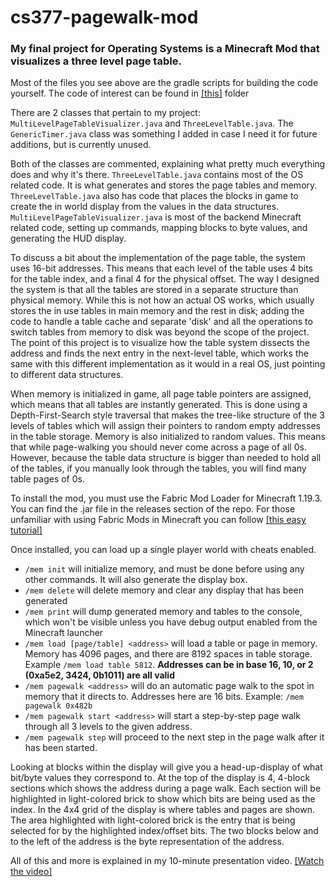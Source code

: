 # cs377-pagewalk-mod
### My final project for Operating Systems is a Minecraft Mod that visualizes a three level page table.

Most of the files you see above are the gradle scripts for building the code yourself.
The code of interest can be found in [[this]](https://github.com/borisshoes/cs377-pagewalk-mod/tree/main/src/main/java/net/borisshoes/multilevelpagetablevisualizer) folder

There are 2 classes that pertain to my project: `MultiLevelPageTableVisualizer.java` and `ThreeLevelTable.java`.
The `GenericTimer.java` class was something I added in case I need it for future additions, but is currently unused.

Both of the classes are commented, explaining what pretty much everything does and why it's there.
`ThreeLevelTable.java` contains most of the OS related code. It is what generates and stores the page tables and memory.
`ThreeLevelTable.java` also has code that places the blocks in game to create the in world display from the values in the data structures.
`MultiLevelPageTableVisualizer.java` is most of the backend Minecraft related code, setting up commands, mapping blocks to byte values, and generating the HUD display.

To discuss a bit about the implementation of the page table, the system uses 16-bit addresses.
This means that each level of the table uses 4 bits for the table index, and a final 4 for the physical offset.
The way I designed the system is that all the tables are stored in a separate structure than physical memory.
While this is not how an actual OS works, which usually stores the in use tables in main memory and the rest in disk; adding the code to handle a table cache and separate 'disk' and all the operations to switch tables from memory to disk was beyond the scope of the project.
The point of this project is to visualize how the table system dissects the address and finds the next entry in the next-level table, which works the same with this different implementation as it would in a real OS, just pointing to different data structures.

When memory is initialized in game, all page table pointers are assigned, which means that all tables are instantly generated.
This is done using a Depth-First-Search style traversal that makes the tree-like structure of the 3 levels of tables which will assign their pointers to random empty addresses in the table storage.
Memory is also initialized to random values.
This means that while page-walking you should never come across a page of all 0s.
However, because the table data structure is bigger than needed to hold all of the tables, if you manually look through the tables, you will find many table pages of 0s.

To install the mod, you must use the Fabric Mod Loader for Minecraft 1.19.3. 
You can find the .jar file in the releases section of the repo.
For those unfamiliar with using Fabric Mods in Minecraft you can follow [[this easy tutorial]](https://www.youtube.com/watch?v=eHl8gwOlN5U&pp=ygUkYWJmaWVsZGVyIGhvdyB0byBpbnN0YWxsIGZhYnJpYyBtb2Rz)

Once installed, you can load up a single player world with cheats enabled.
* `/mem init` will initialize memory, and must be done before using any other commands. It will also generate the display box.
* `/mem delete` will delete memory and clear any display that has been generated
* `/mem print` will dump generated memory and tables to the console, which won't be visible unless you have debug output enabled from the Minecraft launcher
* `/mem load [page/table] <address>` will load a table or page in memory. Memory has 4096 pages, and there are 8192 spaces in table storage. Example `/mem load table 5812`. **Addresses can be in base 16, 10, or 2 (0xa5e2, 3424, 0b1011) are all valid**
* `/mem pagewalk <address>` will do an automatic page walk to the spot in memory that it directs to. Addresses here are 16 bits. Example: `/mem pagewalk 0x482b`
* `/mem pagewalk start <address>` will start a step-by-step page walk through all 3 levels to the given address.
* `/mem pagewalk step` will proceed to the next step in the page walk after it has been started. 

Looking at blocks within the display will give you a head-up-display of what bit/byte values they correspond to. 
At the top of the display is 4, 4-block sections which shows the address during a page walk. 
Each section will be highlighted in light-colored brick to show which bits are being used as the index.
In the 4x4 grid of the display is where tables and pages are shown.
The area highlighted with light-colored brick is the entry that is being selected for by the highlighted index/offset bits.
The two blocks below and to the left of the address is the byte representation of the address.

All of this and more is explained in my 10-minute presentation video. [[Watch the video]](https://youtu.be/a628P-KB8SQ)